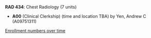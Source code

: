 **RAD 434**: Chest Radiology (7 units)

- **A00** (Clinical Clerkship) (time and location TBA) by Yen, Andrew C (A09751311)

[Enrollment numbers over time](./RAD434.tsv)
